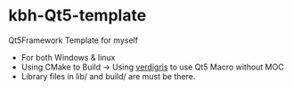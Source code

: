 # kbh-Qt5-template
Qt5Framework Template for myself


+ For both Windows & linux  
+ Using CMake to Build -> Using [verdigris](https://github.com/woboq/verdigris) to use Qt5 Macro without MOC
+ Library files in lib/ and build/ are must be there.


